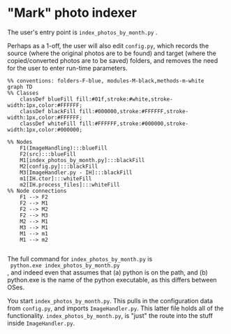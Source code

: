 <h1>"Mark" photo indexer</h1>
The user's entry point is <code>index_photos_by_month.py</code> .

Perhaps as a 1-off, the user will also edit <code>config.py</code>, which records the source (where the original photos are to be found) and target (where the copied/converted photos are to be saved) folders, and removes the need for the user to enter run-time parameters.

```mermaid
%% conventions: folders-F-blue, modules-M-black,methods-m-white
graph TD
%% Classes
    classDef blueFill fill:#01f,stroke:#white,stroke-width:1px,color:#FFFFFF;
    classDef blackFill fill:#000000,stroke:#FFFFFF,stroke-width:1px,color:#FFFFFF;
    classDef whiteFill fill:#FFFFFF,stroke:#000000,stroke-width:1px,color:#000000;

%% Nodes
    F1(ImageHandling):::blueFill
    F2(src):::blueFill
    M1[index_photos_by_month.py]:::blackFill
    M2[config.py]:::blackFill
    M3[ImageHandler.py - IH]:::blackFill
    m1[IH.ctor]:::whiteFill
    m2[IH.process_files]:::whiteFill
%% Node connections
    F1 --> F2
    F2 --> M1
    F2 --> M2
    F2 --> M3
    M2 --> M1
    M3 --> M1
    M1 --> m1
    M1 --> m2 
    
```

The full command for <code>index_photos_by_month.py</code> is   
<code> python.exe index_photos_by_month.py</code>  
, and indeed even that assumes that (a) python is on the path, and (b) python.exe is the name of the python executable, as this differs between OSes.

You start <code>index_photos_by_month.py</code>. This pulls in the configuration data from <code>config.py</code>, and imports <code>ImageHandler.py</code>. This latter file holds all of the functionality. <code>index_photos_by_month.py</code>, is "just" the route into the stuff inside <code>ImageHandler.py</code>.

